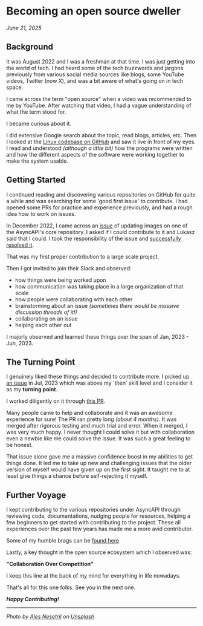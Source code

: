 # Becoming an open source dweller

_June 21, 2025_

## Background

It was August 2022 and I was a freshman at that time. I was just getting into the world of tech. I had heard some of the tech buzzwords and jargons previously from various social media sources like blogs, some YouTube videos, Twitter (now X), and was a bit aware of what's going on in tech space.

I came across the term "open source" when a video was recommended to me by YouTube. After watching that video, I had a vague understanding of what the term stood for.

I became curious about it.

I did extensive Google search about the topic, read blogs, articles, etc. Then I looked at the [Linux codebase on GitHub](https://github.com/torvalds/linux) and saw it live in front of my eyes.
I read and understood _(although a little bit)_ how the programs were written and how the different aspects of the software were working together to make the system usable.

## Getting Started

I continued reading and discovering various repositories on GitHub for quite a while and was searching for some 'good first issue' to contribute. I had opened some PRs for practice and experience previously, and had a rough idea how to work on issues.

In December 2022, I came across an [issue](https://github.com/asyncapi/spec/issues/883) of updating images on one of the AsyncAPI's core repository. I asked if I could contribute to it and Lukasz said that I could. I took the responsibility of the issue and [successfully resolved it](https://github.com/asyncapi/spec/pull/886).

That was my first proper contribution to a large scale project.

Then I got invited to join their Slack and observed:

- how things were being worked upon
- how communication was taking place in a large organization of that scale
- how people were collaborating with each other
- brainstorming about an issue _(sometimes there would be massive discussion threads of it!)_
- collaborating on an issue
- helping each other out

I majorly observed and learned these things over the span of Jan, 2023 - Jun, 2023.

## The Turning Point

I genuinely liked these things and decided to contribute more. I picked up [an issue](https://github.com/asyncapi/community/pull/805) in Jul, 2023 which was above my 'then' skill level and I consider it as my **turning point**.

I worked diligently on it through [this PR](https://github.com/asyncapi/community/pull/805).

Many people came to help and collaborate and it was an awesome experience for sure!
The PR ran pretty long _(about 4 months)_. It was merged after rigorous testing and much trial and error. When it merged, I was very much happy. I never thought I could solve it but with collaboration even a newbie like me could solve the issue. It was such a great feeling to be honest.

That issue alone gave me a massive confidence boost in my abilities to get things done. It led me to take up new and challenging issues that the older version of myself would have given up on the first sight. It taught me to at least give things a chance before self-rejecting it myself.

## Further Voyage

I kept contributing to the various repositories under AsyncAPI through reviewing code, documentations, nudging people for resources, helping a few beginners to get started with contributing to the project. These all experiences over the past few years has made me a more avid contributor.

Some of my humble brags can be [found here](https://github.com/AnimeshKumar923/)

Lastly, a key thought in the open source ecosystem which I observed was:

**"Collaboration Over Competition"**

I keep this line at the back of my mind for everything in life nowadays.

That's all for this one folks. See you in the next one.

**_Happy Contributing!_**

---

_Photo by [Ales Nesetril](https://unsplash.com/@alesnesetril?utm_content=creditCopyText&utm_medium=referral&utm_source=unsplash) on [Unsplash](https://unsplash.com/photos/gray-and-black-laptop-computer-on-surface-Im7lZjxeLhg?utm_content=creditCopyText&utm_medium=referral&utm_source=unsplash)_
